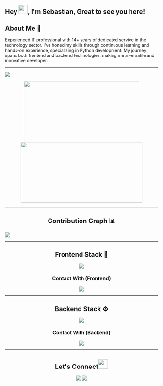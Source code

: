 ## Hey <img src="https://gist.github.com/haldaranup/aad23918f5ad8bff5199094c9f6d337a/raw/a19b90e65fcffa0eabd3874b66520b91ee9f0e60/hi.gif" width="29">, I'm Sebastian, Great to see you here! 

## About Me 🙂
Experienced IT professional with 14+ years of dedicated service in the technology sector. I've honed my skills through continuous learning and hands-on experience, specializing in Python development. My journey spans both frontend and backend technologies, making me a versatile and innovative developer.

---

![](https://komarev.com/ghpvc/?username=sebastianmontandon&color=orange)

<p align="center">
<img height="200px" width="380px" src="https://github-readme-stats.vercel.app/api?username=sebastianmontandon&show_icons=true&theme=tokyonight" />     
<img height="200px" width="400px" src="https://github-readme-streak-stats.herokuapp.com/?user=sebastianmontandon&show_icons=true&theme=tokyonight" />
<p/>

---
<h2 align="center">Contribution Graph 📊</h2>
<img src="https://github-readme-activity-graph.vercel.app/graph?username=sebastianmontandon&theme=chartreuse-dark" /> 

---
<h2 align="center">Frontend Stack 🎨</h2>
<p align="center">
 <img src="https://skillicons.dev/icons?i=js,html,css,react,tailwind" />
</p>

<h3 align="center">Contact With (Frontend)</h2>
<p align="center">
 <img src="https://skillicons.dev/icons?i=astro,figma,ps" />
</p>

---
<h2 align="center">Backend Stack ⚙</h2>
<p align="center">
 <img src="https://skillicons.dev/icons?i=django,py,mysql,git" />
</p>

<h3 align="center">Contact With (Backend)</h2>
<p align="center">
 <img src="https://skillicons.dev/icons?i=fastapi,mongodb,nodejs,express,postman" />
</p>

___
<h2 align="center">Let's Connect<img src="https://gist.github.com/haldaranup/f89330e95dfca979a5bc9fd80602761f/raw/8a3d00dfc3aa37c26873bb154227e395ef77cdfa/handshake.gif" height="32px"> </h2>
 <p align="center">
  <a href="https://twitter.com/SebaMontandon">
    <img src="https://skillicons.dev/icons?i=twitter" />
  </a>
  <a href="https://www.linkedin.com/in/sebastian-montandon/">
    <img src="https://skillicons.dev/icons?i=linkedin" />
  </a>
</p>
